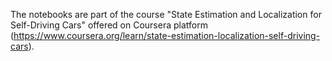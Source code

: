 The notebooks are part of the course "State Estimation and Localization for Self-Driving Cars" offered on Coursera platform (https://www.coursera.org/learn/state-estimation-localization-self-driving-cars).